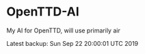# OpenTTD-AI
My AI for OpenTTD, will use primarily air

Latest backup: Sun Sep 22 20:00:01 UTC 2019
